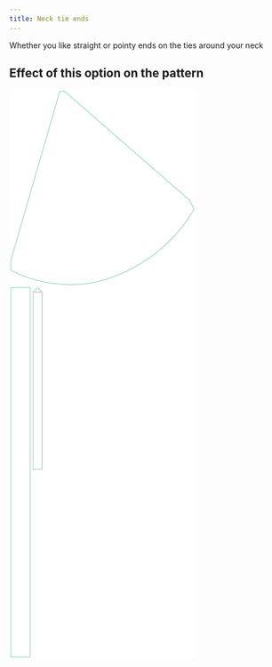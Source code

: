 ```yaml
---
title: Neck tie ends
---
```


Whether you like straight or pointy ends on the ties around your neck

## Effect of this option on the pattern

![This image shows the effect of this option by superimposing several variants that have a different value for this option](bee_necktieends_sample.svg "Effect of this option on the pattern")
